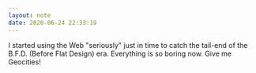 ```yaml
---
layout: note
date: 2020-06-24 22:33:19
---
```


I started using the Web "seriously" just in time to catch the tail-end of the B.F.D. (Before Flat Design) era. Everything is so boring now. Give me Geocities! 
